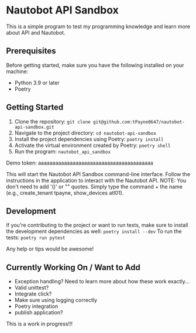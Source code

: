 # Nautobot API Sandbox

This is a simple program to test my programming knowledge and learn more about API and Nautobot.

## Prerequisites

Before getting started, make sure you have the following installed on your machine:

- Python 3.9 or later
- Poetry

## Getting Started

1. Clone the repository: `git clone git@github.com:tPayne0647/nautobot-api-sandbox.git`
2. Navigate to the project directory: `cd nautobot-api-sandbox`
3. Install the project dependencies using Poetry: `poetry install`
4. Activate the virtual environment created by Poetry: `poetry shell`
5. Run the program: `nautobot_api_sandbox`

Demo token: aaaaaaaaaaaaaaaaaaaaaaaaaaaaaaaaaaaaaaaa

   This will start the Nautobot API Sandbox command-line interface.
   Follow the instructions in the application to interact with the Nautobot API.
   NOTE: You don't need to add '()' or "" quotes. Simply type the command + the name (e.g., create_tenant tpayne, show_devices atl01).

## Development

If you're contributing to the project or want to run tests, make sure to install the development dependencies as well: `poetry install --dev`
To run the tests: `poetry run pytest`

Any help or tips would be awesome!

## Currently Working On / Want to Add

- Exception handling? Need to learn more about how these work exactly...
- Valid unittest?
- Integrate click?
- Make sure using logging correctly
- Poetry integration
- publish application?

This is a work in progress!!!


